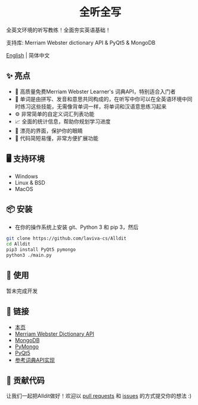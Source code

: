 <h1 align="center">全听全写</h1>

全英文环境的听写教练！全面夯实英语基础！

支持库: Merriam Webster dictionary API &amp; PyQt5 & MongoDB

[English](./README.md) | 简体中文

## ✨ 亮点
- 📗 高质量免费Merriam Webster Learner's 词典API，特别适合入门者
- 🥪 单词是由拼写、发音和意思共同构成的，在听写中你可以在全英语环境中同时练习这些技能，无需像背单词一样，将单词和汉语意思练习起来
- ⚙️ 非常简单的自定义词汇列表功能
- 📈 全面的统计信息，帮助你规划学习进度
- 👀 漂亮的界面，保护你的眼睛
- 🔌 代码简短易懂，非常方便扩展功能

## 🖥 支持环境
- Windows
- Linux & BSD
- MacOS

## 📦 安装
- 在你的操作系统上安装 git、Python 3 和 pip 3，然后
```bash
git clone https://github.com/laviva-cs/Alldit
cd Alldit
pip3 install PyQt5 pymongo
python3 ./main.py
```

## 🔨 使用
暂未完成开发

## 🔗 链接
- [本页](https://github.com/laviva-cs/Alldit)
- [Merriam Webster Dictionary API](https://www.dictionaryapi.com/)
- [MongoDB](https://www.mongodb.com/)
- [PyMongo](https://api.mongodb.com/python/current/)
- [PyQt5](http://pyqt.sourceforge.net/Docs/PyQt5/)
- [参考词典API实现](https://github.com/pfeyz/merriam-webster-api)

## 🤝 贡献代码
让我们一起把Alldit做好！欢迎以 [pull requests](https://github.com/laviva-cs/Alldit/pulls) 和 [issues](https://github.com/laviva-cs/Alldit/issues) 的方式提交你的想法 :)